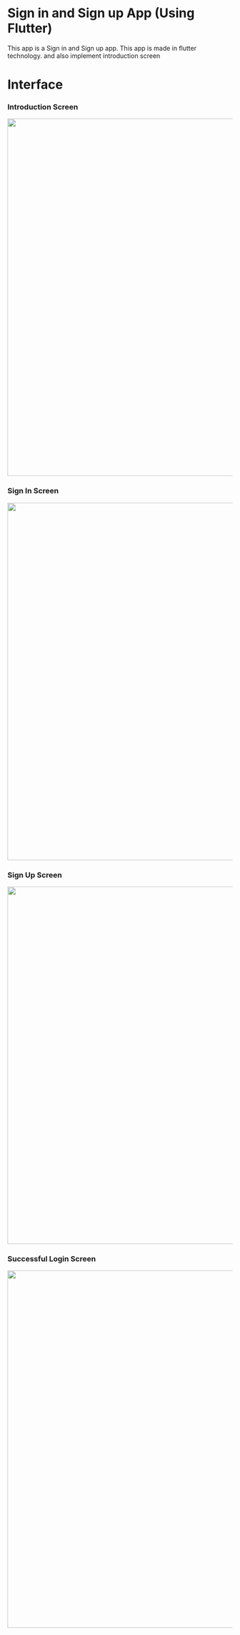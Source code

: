 # Sign in and Sign up App (Using Flutter)

This app is a Sign in and Sign up app. This app is made in flutter technology. and also implement introduction screen

# Interface
<h3> Introduction Screen </h3>
<img src="https://user-images.githubusercontent.com/125340601/218705509-21b17f78-c68b-40d8-948e-b9ad12bc8f34.png" weight="700" height="800"/>
<h3> Sign In Screen </h3>
<img src="https://user-images.githubusercontent.com/125340601/218705659-b913d0c2-7647-40be-88d0-f3a9d4273e20.png" weight="700" height="800"/>
<h3> Sign Up Screen </h3>
<img src="https://user-images.githubusercontent.com/125340601/218705794-1f080605-eec9-46f0-a668-74c0dd0ea13f.png" weight="700" height="800"/>
<h3> Successful Login Screen </h3>
<img src="https://user-images.githubusercontent.com/125340601/218706008-18a46ce1-6bb4-42f9-b93c-1aa93c7b1f8e.png" weight="700" height="800"/>



